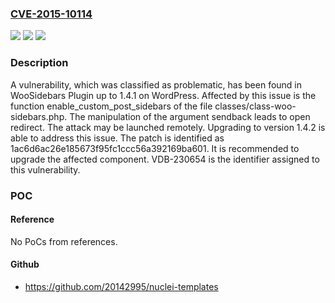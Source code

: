### [CVE-2015-10114](https://cve.mitre.org/cgi-bin/cvename.cgi?name=CVE-2015-10114)
![](https://img.shields.io/static/v1?label=Product&message=WooSidebars%20Plugin&color=blue)
![](https://img.shields.io/static/v1?label=Version&message=%3D%201.4.0%20&color=brighgreen)
![](https://img.shields.io/static/v1?label=Vulnerability&message=CWE-601%20Open%20Redirect&color=brighgreen)

### Description

A vulnerability, which was classified as problematic, has been found in WooSidebars Plugin up to 1.4.1 on WordPress. Affected by this issue is the function enable_custom_post_sidebars of the file classes/class-woo-sidebars.php. The manipulation of the argument sendback leads to open redirect. The attack may be launched remotely. Upgrading to version 1.4.2 is able to address this issue. The patch is identified as 1ac6d6ac26e185673f95fc1ccc56a392169ba601. It is recommended to upgrade the affected component. VDB-230654 is the identifier assigned to this vulnerability.

### POC

#### Reference
No PoCs from references.

#### Github
- https://github.com/20142995/nuclei-templates


